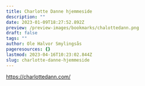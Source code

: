```yaml
---
title: Charlotte Danne hjemmeside
description: ""
date: 2023-01-09T18:27:52.892Z
preview: /preview-images/bookmarks/chalottedann.png
draft: false
tags: ""
author: Ole Halvor Smylingsås
pageresources: {}
lastmod: 2023-04-16T10:23:02.844Z
slug: charlotte-danne-hjemmeside
---
```

<!--more-->
https://charlottedann.com/